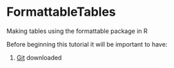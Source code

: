 # FormattableTables
Making tables using the formattable package in R

Before beginning this tutorial it will be important to have: 
1. [Git](https://git-scm.com/) downloaded
